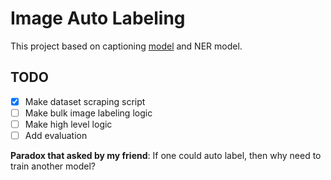 # Image Auto Labeling

This project based on captioning [model](https://huggingface.co/nlpconnect/vit-gpt2-image-captioning) and NER model.

## TODO

- [x] Make dataset scraping script
- [ ] Make bulk image labeling logic
- [ ] Make high level logic
- [ ] Add evaluation

**Paradox that asked by my friend**: If one could auto label, then why need to train another model?
